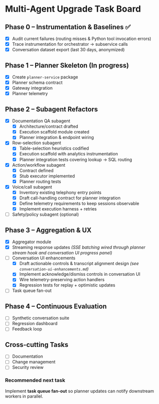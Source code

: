 # Multi-Agent Upgrade Task Board

## Phase 0 – Instrumentation & Baselines ✅
- [x] Audit current failures (routing misses & Python tool invocation errors)
- [x] Trace instrumentation for orchestrator → subservice calls
- [x] Conversation dataset export (last 30 days, anonymized)

## Phase 1 – Planner Skeleton (In progress)
- [x] Create `planner-service` package
- [x] Planner schema contract
- [x] Gateway integration
- [x] Planner telemetry

## Phase 2 – Subagent Refactors
- [x] Documentation QA subagent
  - [x] Architecture/contract drafted
  - [x] Execution scaffold module created
  - [x] Planner integration & endpoint wiring
- [x] Row-selection subagent
  - [x] Table-selection heuristics codified
  - [x] Execution scaffold with analytics instrumentation
  - [x] Planner integration tests covering lookup → SQL routing
- [x] Action/workflow subagent
  - [x] Contract defined
  - [x] Stub executor implemented
  - [x] Planner routing tests
- [x] Voice/call subagent
  - [x] Inventory existing telephony entry points
  - [x] Draft call-handling contract for planner integration
  - [x] Define telemetry requirements to keep sessions observable
  - [x] Implement execution harness + retries
- [ ] Safety/policy subagent (optional)

## Phase 3 – Aggregation & UX
- [x] Aggregator module
- [x] Streaming response updates _(SSE batching wired through planner stream hook and conversation UI progress panel)_
- [ ] Conversation UI enhancements
  - [x] Draft actionable controls & transcript alignment design _(see `conversation-ui-enhancements.md`)_
  - [x] Implement acknowledge/dismiss controls in conversation UI
  - [x] Wire telemetry-preserving action handlers
  - [x] Regression tests for replay + optimistic updates
- [ ] Task queue fan-out

## Phase 4 – Continuous Evaluation
- [ ] Synthetic conversation suite
- [ ] Regression dashboard
- [ ] Feedback loop

## Cross-cutting Tasks
- [ ] Documentation
- [ ] Change management
- [ ] Security review

### Recommended next task
Implement **task queue fan-out** so planner updates can notify downstream workers in parallel.
